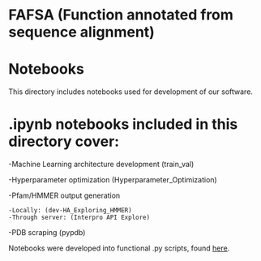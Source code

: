 # FAFSA (Function annotated from sequence alignment)

# Notebooks

This directory includes notebooks used for development of our software.

# .ipynb notebooks included in this directory cover:

-Machine Learning architecture development (train_val)

-Hyperparameter optimization (Hyperparameter_Optimization)

-Pfam/HMMER output generation
    
    -Locally: (dev-HA_Exploring_HMMER)
    -Through server: (Interpro API Explore)

-PDB scraping (pypdb)

Notebooks were developed into functional .py scripts, found [here](../FAFSA/).

